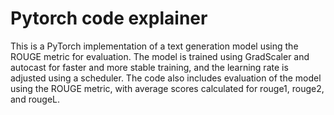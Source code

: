# Pytorch code explainer

This is a PyTorch implementation of a text generation model using the ROUGE metric for evaluation. The model is trained using GradScaler and autocast for faster and more stable training, and the learning rate is adjusted using a scheduler. The code also includes evaluation of the model using the ROUGE metric, with average scores calculated for rouge1, rouge2, and rougeL.
